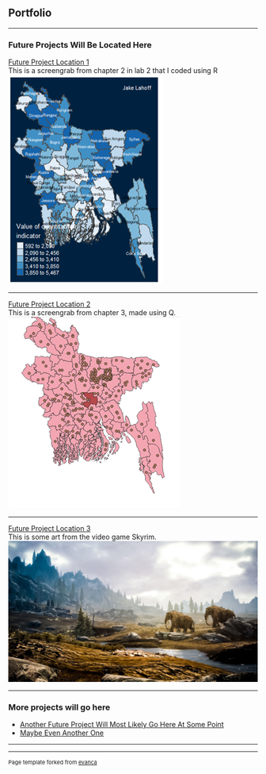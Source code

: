 ## Portfolio

---

### Future Projects Will Be Located Here 

[Future Project Location 1](/sample_page)
<br>This is a screengrab from chapter 2 in lab 2 that I coded using R<br/>
<img src="images/lab2.png?raw=true"/>

---
[Future Project Location 2](/pdf/sample_presentation.pdf)
<br>This is a screengrab from chapter 3, made using Q.<br/>
<img src="images/lab22.png?raw=true"/>

---
[Future Project Location 3](http://example.com/)
<br>This is some art from the video game Skyrim.<br/>
<img src="images/skyrim.jpg?raw=true"/>

---

### More projects will go here

- [Another Future Project Will Most Likely Go Here At Some Point](http://example.com/)
- [Maybe Even Another One](http://example.com/)

---




---
<p style="font-size:11px">Page template forked from <a href="https://github.com/evanca/quick-portfolio">evanca</a></p>
<!-- Remove above link if you don't want to attibute -->
